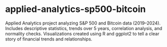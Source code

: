 # applied-analytics-sp500-bitcoin
Applied Analytics project analyzing S&amp;P 500 and Bitcoin data (2019–2024). Includes descriptive statistics, trends over 5 years, correlation analysis, and normality checks. Visualizations created using R and ggplot2 to tell a clear story of financial trends and relationships.
